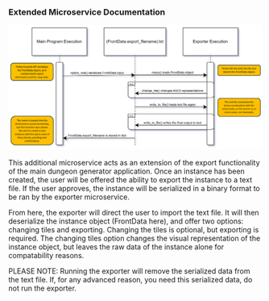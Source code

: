 ### Extended Microservice Documentation
![alt text](https://github.com/hambord/CS361_Term_Project/blob/main/resources/microservice_uml.png?raw=true)

This additional microservice acts as an extension of the export functionality of the main dungeon generator application. Once an instance has been created, the user will be offered the ability to export the instance to a text file. If the user approves, the instance will be serialized in a binary format to be ran by the exporter microservice.

From here, the exporter will direct the user to import the text file. It will then deserialize the instance object (FrontData here), and offer two options: changing tiles and exporting. Changing the tiles is optional, but exporting is required. The changing tiles option changes the visual representation of the instance object, but leaves the raw data of the instance alone for compatability reasons.

PLEASE NOTE: Running the exporter will remove the serialized data from the text file. If, for any advanced reason, you need this serialized data, do not run the exporter.
